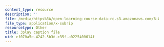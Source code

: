 ```yaml
---
content_type: resource
description: ''
file: /media/https%3A/open-learning-course-data-rc.s3.amazonaws.com/6-849-geometric-folding-algorithms-linkages-origami-polyhedra-fall-2012/ef070a5e42425b3dc35fa0225400614f_ylQ5-9f5KIs.srt
file_type: application/x-subrip
resourcetype: Other
title: 3play caption file
uid: ef070a5e-4242-5b3d-c35f-a0225400614f
---
```

